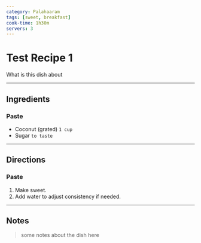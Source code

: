 ```yaml
---
category: Palahaaram
tags: [sweet, breakfast]
cook-time: 1h30m
servers: 3
---
```


# Test Recipe 1
What is this dish about

---
## Ingredients

### Paste
- Coconut (grated) `1 cup`
- Sugar `to taste`

---
## Directions

### Paste
1. Make sweet.
2. Add water to adjust consistency if needed.

---
## Notes
> some notes about the dish here
